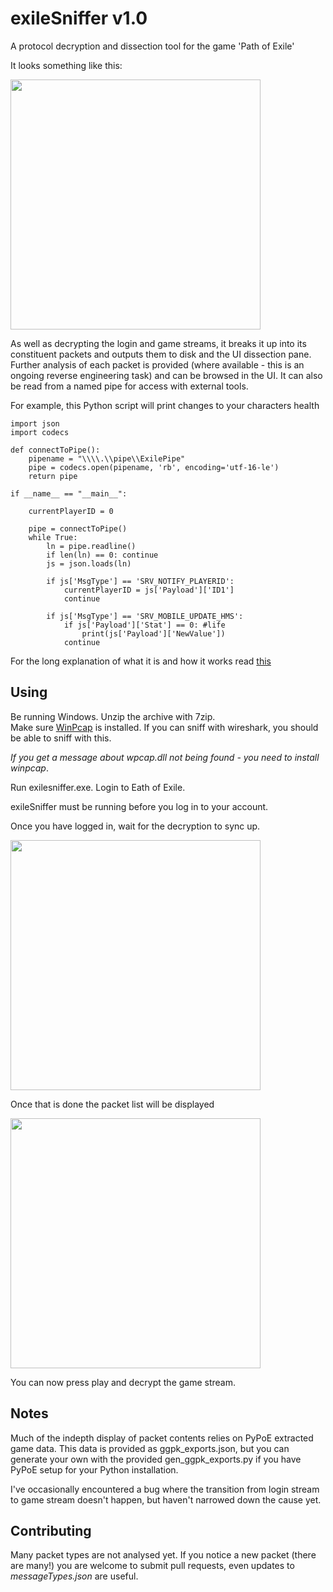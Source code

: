 # exileSniffer v1.0
A protocol decryption and dissection tool for the game 'Path of Exile'

It looks something like this:

<img src="https://i.imgur.com/mAIEXzr.png" width="400">

As well as decrypting the login and game streams, it breaks it up into its constituent packets and outputs them to disk and the UI dissection pane. Further analysis of each packet is provided (where available - this is an ongoing reverse engineering task) and can be browsed in the UI. It can also be read from a named pipe for access with external tools.

For example, this Python script will print changes to your characters health

```
import json
import codecs

def connectToPipe():
    pipename = "\\\\.\\pipe\\ExilePipe"
    pipe = codecs.open(pipename, 'rb', encoding='utf-16-le')
    return pipe

if __name__ == "__main__":

    currentPlayerID = 0
    
    pipe = connectToPipe()
    while True:
        ln = pipe.readline()
        if len(ln) == 0: continue
        js = json.loads(ln)

        if js['MsgType'] == 'SRV_NOTIFY_PLAYERID':
            currentPlayerID = js['Payload']['ID1']
            continue

        if js['MsgType'] == 'SRV_MOBILE_UPDATE_HMS':
            if js['Payload']['Stat'] == 0: #life
                print(js['Payload']['NewValue'])
            continue
```

For the long explanation of what it is and how it works read [this](https://tbinarii.blogspot.co.uk/2018/05/reverse-engineering-path-of-exile.html)


Using
----------

Be running Windows. 
Unzip the archive with 7zip.  
Make sure [WinPcap](https://www.winpcap.org/install/default.htm) is installed. If you can sniff with wireshark, you should be able to sniff with this.

*If you get a message about wpcap.dll not being found - you need to install winpcap*.

Run exilesniffer.exe. Login to Eath of Exile.

exileSniffer must be running before you log in to your account.

Once you have logged in, wait for the decryption to sync up.

<img src="https://i.imgur.com/5rLdaKD.png" width="400">

Once that is done the packet list will be displayed

<img src="https://i.imgur.com/arZijYh.png" width="400">

You can now press play and decrypt the game stream.

Notes
----------

Much of the indepth display of packet contents relies on PyPoE extracted game data. This data is provided as ggpk_exports.json, but you can generate your own with the provided gen_ggpk_exports.py if you have PyPoE setup for your Python installation.

I've occasionally encountered a bug where the transition from login stream to game stream doesn't happen, but haven't narrowed down the cause yet.

Contributing
----------

Many packet types are not analysed yet. If you notice a new packet (there are many!) you are welcome to submit pull requests, even updates to *messageTypes.json* are useful.

